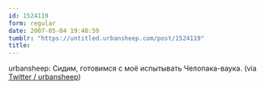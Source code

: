 ```yaml
---
id: 1524119
form: regular
date: 2007-05-04 19:48:59
tumblr: "https://untitled.urbansheep.com/post/1524119"
title:
---
```


<p>urbansheep: Сидим, готовимся с моё испытывать Челопака-ваука. (via <a href="http://twitter.com/urbansheep/statuses/49878652">Twitter / urbansheep</a>)</p>

